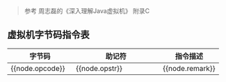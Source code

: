 <!-- 引入 layui.css -->
<link href="//unpkg.com/layui@2.7.6/dist/css/layui.css" rel="stylesheet">

> 参考 周志磊的《深入理解Java虚拟机》 附录C 
<div id="container">
    <h2>虚拟机字节码指令表</h2>
    <table class="layui-table">
        <colgroup>
            <col width="150">
            <col width="200">
            <col>
        </colgroup>
        <thead>
            <tr>
            <th>字节码</th>
            <th>助记符</th>
            <th>指令描述</th>
            </tr> 
        </thead>
        <tbody>
            <tr v-for="(node,index) in nodes" :key="index">
                <td>{{node.opcode}}</td>
                <td>{{node.opstr}}</td>
                <td>{{node.remark}}</td>
            </tr>
        </tbody>
    </table>
</div>




<script>
    (function(){
         new Vue({
            el:'#container',
            data() {
                return {
                    nodes: [
                        {
                            "opcode": "0x00",
                            "opstr": "nop",
                            "remark": "None"
                        },
                        {
                            "opcode": "0x01",
                            "opstr": "aconst_null",
                            "remark": "将null推送至栈顶"
                        },
                        {
                            "opcode": "0x02",
                            "opstr": "iconst_m1",
                            "remark": "将int型-1推送至栈顶"
                        },
                        {
                            "opcode": "0x03",
                            "opstr": "iconst_0",
                            "remark": "将int型0推送至栈顶"
                        },
                        {
                            "opcode": "0x04",
                            "opstr": "iconst_1",
                            "remark": "将int型1推送至栈顶"
                        },
                        {
                            "opcode": "0x05",
                            "opstr": "iconst_2",
                            "remark": "将int型2推送至栈顶"
                        },
                        {
                            "opcode": "0x06",
                            "opstr": "iconst_3",
                            "remark": "将int型3推送至栈顶"
                        },
                        {
                            "opcode": "0x07",
                            "opstr": "iconst_4",
                            "remark": "将int型4推送至栈顶"
                        },
                        {
                            "opcode": "0x08",
                            "opstr": "iconst_5",
                            "remark": "将int型5推送至栈顶"
                        },
                        {
                            "opcode": "0x09",
                            "opstr": "lconst_0",
                            "remark": "将long型0推送至栈顶"
                        },
                        {
                            "opcode": "0x0a",
                            "opstr": "lconst_1",
                            "remark": "将long型1推送至栈顶"
                        },
                        {
                            "opcode": "0x0b",
                            "opstr": "fconst_0",
                            "remark": "将float型0推送至栈顶"
                        },
                        {
                            "opcode": "0x0c",
                            "opstr": "fconst_1",
                            "remark": "将float型1推送至栈顶"
                        },
                        {
                            "opcode": "0x0d",
                            "opstr": "fconst_2",
                            "remark": "将float型2推送至栈顶"
                        },
                        {
                            "opcode": "0x0e",
                            "opstr": "dconst_0",
                            "remark": "将double型0推送至栈顶"
                        },
                        {
                            "opcode": "0x0f",
                            "opstr": "dconst_1",
                            "remark": "将double型1推送至栈顶"
                        },
                        {
                            "opcode": "0x10",
                            "opstr": "bipush",
                            "remark": "将单字节的常量值(-128~127)推送至栈顶"
                        },
                        {
                            "opcode": "0x11",
                            "opstr": "sipush",
                            "remark": "将一个短整型常量(-32768~32767)推送至栈顶"
                        },
                        {
                            "opcode": "0x12",
                            "opstr": "ldc",
                            "remark": "将int,float或String型常量值从常量池中推送至栈顶"
                        },
                        {
                            "opcode": "0x13",
                            "opstr": "ldc_w",
                            "remark": "将int,float或String型常量值从常量池中推送至栈顶(宽索引)"
                        },
                        {
                            "opcode": "0x14",
                            "opstr": "ldc2_w",
                            "remark": "将long或double型常量值从常量池中推送至栈顶(宽索引)"
                        },
                        {
                            "opcode": "0x15",
                            "opstr": "iload",
                            "remark": "将指定的int型本地变量推送至栈顶"
                        },
                        {
                            "opcode": "0x16",
                            "opstr": "lload",
                            "remark": "将指定的long型本地变量推送至栈顶"
                        },
                        {
                            "opcode": "0x17",
                            "opstr": "fload",
                            "remark": "将指定的float型本地变量推送至栈顶"
                        },
                        {
                            "opcode": "0x18",
                            "opstr": "dload",
                            "remark": "将指定的double型本地变量推送至栈顶"
                        },
                        {
                            "opcode": "0x19",
                            "opstr": "aload",
                            "remark": "将指定的引用类型本地变量推送至栈顶"
                        },
                        {
                            "opcode": "0x1a",
                            "opstr": "iload_0",
                            "remark": "将第一个int型本地变量推送至栈顶"
                        },
                        {
                            "opcode": "0x1b",
                            "opstr": "iload_1",
                            "remark": "将第二个int型本地变量推送至栈顶"
                        },
                        {
                            "opcode": "0x1c",
                            "opstr": "iload_2",
                            "remark": "将第三个int型本地变量推送至栈顶"
                        },
                        {
                            "opcode": "0x1d",
                            "opstr": "iload_3",
                            "remark": "将第四个int型本地变量推送至栈顶"
                        },
                        {
                            "opcode": "0x1e",
                            "opstr": "lload_0",
                            "remark": "将第一个long型本地变量推送至栈顶"
                        },
                        {
                            "opcode": "0x1f",
                            "opstr": "lload_1",
                            "remark": "将第二个long型本地变量推送至栈顶"
                        },
                        {
                            "opcode": "0x20",
                            "opstr": "lload_2",
                            "remark": "将第三个long型本地变量推送至栈顶"
                        },
                        {
                            "opcode": "0x21",
                            "opstr": "lload_3",
                            "remark": "将第四个long型本地变量推送至栈顶"
                        },
                        {
                            "opcode": "0x22",
                            "opstr": "fload_0",
                            "remark": "将第一个float型本地变量推送至栈顶"
                        },
                        {
                            "opcode": "0x23",
                            "opstr": "fload_1",
                            "remark": "将第二个float型本地变量推送至栈顶"
                        },
                        {
                            "opcode": "0x24",
                            "opstr": "fload_2",
                            "remark": "将第三个float型本地变量推送至栈顶"
                        },
                        {
                            "opcode": "0x25",
                            "opstr": "fload_3",
                            "remark": "将第四个float型本地变量推送至栈顶"
                        },
                        {
                            "opcode": "0x26",
                            "opstr": "dload_0",
                            "remark": "将第一个double型本地变量推送至栈顶"
                        },
                        {
                            "opcode": "0x27",
                            "opstr": "dload_1",
                            "remark": "将第二个double型本地变量推送至栈顶"
                        },
                        {
                            "opcode": "0x28",
                            "opstr": "dload_2",
                            "remark": "将第三个double型本地变量推送至栈顶"
                        },
                        {
                            "opcode": "0x29",
                            "opstr": "dload_3",
                            "remark": "将第四个double型本地变量推送至栈顶"
                        },
                        {
                            "opcode": "0x2a",
                            "opstr": "aload_0",
                            "remark": "将第一个引用类型本地变量推送至栈顶"
                        },
                        {
                            "opcode": "0x2b",
                            "opstr": "aload_1",
                            "remark": "将第二个引用类型本地变量推送至栈顶"
                        },
                        {
                            "opcode": "0x2c",
                            "opstr": "aload_2",
                            "remark": "将第三个引用类型本地变量推送至栈顶"
                        },
                        {
                            "opcode": "0x2d",
                            "opstr": "aload_3",
                            "remark": "将第四个引用类型本地变量推送至栈顶"
                        },
                        {
                            "opcode": "0x2e",
                            "opstr": "iaload",
                            "remark": "将int型数组指定索引的值推送至栈顶"
                        },
                        {
                            "opcode": "0x2f",
                            "opstr": "laload",
                            "remark": "将long型数组指定索引的值推送至栈顶"
                        },
                        {
                            "opcode": "0x30",
                            "opstr": "faload",
                            "remark": "将float型数组指定索引的值推送至栈顶"
                        },
                        {
                            "opcode": "0x31",
                            "opstr": "daload",
                            "remark": "将double型数组指定索引的值推送至栈顶"
                        },
                        {
                            "opcode": "0x32",
                            "opstr": "aaload",
                            "remark": "将引用类型数组指定索引的值推送至栈顶"
                        },
                        {
                            "opcode": "0x33",
                            "opstr": "baload",
                            "remark": "将boolean或byte型数组指定索引的值推送至栈顶"
                        },
                        {
                            "opcode": "0x34",
                            "opstr": "caload",
                            "remark": "将char型数组指定索引的值推送至栈顶"
                        },
                        {
                            "opcode": "0x35",
                            "opstr": "saload",
                            "remark": "将short型数组指定索引的值推送至栈顶"
                        },
                        {
                            "opcode": "0x36",
                            "opstr": "istore",
                            "remark": "将栈顶int型数值存入指定本地变量"
                        },
                        {
                            "opcode": "0x37",
                            "opstr": "lstore",
                            "remark": "将栈顶long型数值存入指定本地变量"
                        },
                        {
                            "opcode": "0x38",
                            "opstr": "fstore",
                            "remark": "将栈顶float型数值存入指定本地变量"
                        },
                        {
                            "opcode": "0x39",
                            "opstr": "dstore",
                            "remark": "将栈顶double型数值存入指定本地变量"
                        },
                        {
                            "opcode": "0x3a",
                            "opstr": "astore",
                            "remark": "将栈顶引用类型数值存入指定本地变量"
                        },
                        {
                            "opcode": "0x3b",
                            "opstr": "istore_0",
                            "remark": "将栈顶int型数值存入第一个本地变量"
                        },
                        {
                            "opcode": "0x3c",
                            "opstr": "istore_1",
                            "remark": "将栈顶int型数值存入第二个本地变量"
                        },
                        {
                            "opcode": "0x3d",
                            "opstr": "istore_2",
                            "remark": "将栈顶int型数值存入第三个本地变量"
                        },
                        {
                            "opcode": "0x3e",
                            "opstr": "istore_3",
                            "remark": "将栈顶int型数值存入第四个本地变量"
                        },
                        {
                            "opcode": "0x3f",
                            "opstr": "lstore_0",
                            "remark": "将栈顶long型数值存入第一个本地变量"
                        },
                        {
                            "opcode": "0x40",
                            "opstr": "lstore_1",
                            "remark": "将栈顶long型数值存入第二个本地变量"
                        },
                        {
                            "opcode": "0x41",
                            "opstr": "lstore_2",
                            "remark": "将栈顶long型数值存入第三个本地变量"
                        },
                        {
                            "opcode": "0x42",
                            "opstr": "lstore_3",
                            "remark": "将栈顶long型数值存入第四个本地变量"
                        },
                        {
                            "opcode": "0x43",
                            "opstr": "fstore_0",
                            "remark": "将栈顶float型数值存入第一个本地变量"
                        },
                        {
                            "opcode": "0x44",
                            "opstr": "fstore_1",
                            "remark": "将栈顶float型数值存入第二个本地变量"
                        },
                        {
                            "opcode": "0x45",
                            "opstr": "fstore_2",
                            "remark": "将栈顶float型数值存入第三个本地变量"
                        },
                        {
                            "opcode": "0x46",
                            "opstr": "fstore_3",
                            "remark": "将栈顶float型数值存入第四个本地变量"
                        },
                        {
                            "opcode": "0x47",
                            "opstr": "dstore_0",
                            "remark": "将栈顶double型数值存入第一个本地变量"
                        },
                        {
                            "opcode": "0x48",
                            "opstr": "dstore_1",
                            "remark": "将栈顶double型数值存入第二个本地变量"
                        },
                        {
                            "opcode": "0x49",
                            "opstr": "dstore_2",
                            "remark": "将栈顶double型数值存入第三个本地变量"
                        },
                        {
                            "opcode": "0x4a",
                            "opstr": "dstore_3",
                            "remark": "将栈顶double型数值存入第四个本地变量"
                        },
                        {
                            "opcode": "0x4b",
                            "opstr": "astore_0",
                            "remark": "将栈顶引用型数值存入第一个本地变量"
                        },
                        {
                            "opcode": "0x4c",
                            "opstr": "astore_1",
                            "remark": "将栈顶引用型数值存入第二个本地变量"
                        },
                        {
                            "opcode": "0x4d",
                            "opstr": "astore_2",
                            "remark": "将栈顶引用型数值存入第三个本地变量"
                        },
                        {
                            "opcode": "0x4e",
                            "opstr": "astore_3",
                            "remark": "将栈顶引用型数值存入第四个本地变量"
                        },
                        {
                            "opcode": "0x4f",
                            "opstr": "iastore",
                            "remark": "将栈顶int型数值存入指定数组的指定索引位置"
                        },
                        {
                            "opcode": "0x50",
                            "opstr": "lastore",
                            "remark": "将栈顶long型数值存入指定数组的指定索引位置"
                        },
                        {
                            "opcode": "0x51",
                            "opstr": "fastore",
                            "remark": "将栈顶float型数值存入指定数组的指定索引位置"
                        },
                        {
                            "opcode": "0x52",
                            "opstr": "dastore",
                            "remark": "将栈顶double型数值存入指定数组的指定索引位置"
                        },
                        {
                            "opcode": "0x53",
                            "opstr": "aastore",
                            "remark": "将栈顶引用型数值存入指定数组的指定索引位置"
                        },
                        {
                            "opcode": "0x54",
                            "opstr": "bastore",
                            "remark": "将栈顶boolean或byte型数值存入指定数组的指定索引位置"
                        },
                        {
                            "opcode": "0x55",
                            "opstr": "castore",
                            "remark": "将栈顶char型数值存入指定数组的指定索引位置"
                        },
                        {
                            "opcode": "0x56",
                            "opstr": "sastore",
                            "remark": "将栈顶short型数值存入指定数组的指定索引位置"
                        },
                        {
                            "opcode": "0x57",
                            "opstr": "pop",
                            "remark": "将栈顶数值弹出(数值不能是long或double类型的)"
                        },
                        {
                            "opcode": "0x58",
                            "opstr": "pop2",
                            "remark": "将栈顶的一个(对于非long或double类型)或两个数值(对于非long或double的其他类型)弹出"
                        },
                        {
                            "opcode": "0x59",
                            "opstr": "dup",
                            "remark": "复制栈顶数值并将复制值压入栈顶"
                        },
                        {
                            "opcode": "0x5a",
                            "opstr": "dup_x1",
                            "remark": "复制栈顶数值并将两个复制值压入栈顶"
                        },
                        {
                            "opcode": "0x5b",
                            "opstr": "dup_x2",
                            "remark": "复制栈顶数值并将三个(或两个)复制值压入栈顶"
                        },
                        {
                            "opcode": "0x5c",
                            "opstr": "dup2",
                            "remark": "复制栈顶一个(对于long或double类型)或两个(对于非long或double的其他类型)数值并将复制值压入栈顶"
                        },
                        {
                            "opcode": "0x5d",
                            "opstr": "dup2_x1",
                            "remark": "dup_x1指令的双倍版本"
                        },
                        {
                            "opcode": "0x5e",
                            "opstr": "dup2_x2",
                            "remark": "dup_x2指令的双倍版本"
                        },
                        {
                            "opcode": "0x5f",
                            "opstr": "swap",
                            "remark": "将栈顶最顶端的两个数值互换(数值不能是long或double类型)"
                        },
                        {
                            "opcode": "0x60",
                            "opstr": "iadd",
                            "remark": "将栈顶两int型数值相加并将结果压入栈顶"
                        },
                        {
                            "opcode": "0x61",
                            "opstr": "ladd",
                            "remark": "将栈顶两long型数值相加并将结果压入栈顶"
                        },
                        {
                            "opcode": "0x62",
                            "opstr": "fadd",
                            "remark": "将栈顶两float型数值相加并将结果压入栈顶"
                        },
                        {
                            "opcode": "0x63",
                            "opstr": "dadd",
                            "remark": "将栈顶两double型数值相加并将结果压入栈顶"
                        },
                        {
                            "opcode": "0x64",
                            "opstr": "isub",
                            "remark": "将栈顶两int型数值相减并将结果压入栈顶"
                        },
                        {
                            "opcode": "0x65",
                            "opstr": "lsub",
                            "remark": "将栈顶两long型数值相减并将结果压入栈顶"
                        },
                        {
                            "opcode": "0x66",
                            "opstr": "fsub",
                            "remark": "将栈顶两float型数值相减并将结果压入栈顶"
                        },
                        {
                            "opcode": "0x67",
                            "opstr": "dsub",
                            "remark": "将栈顶两double型数值相减并将结果压入栈顶"
                        },
                        {
                            "opcode": "0x68",
                            "opstr": "imul",
                            "remark": "将栈顶两int型数值相乘并将结果压入栈顶"
                        },
                        {
                            "opcode": "0x69",
                            "opstr": "lmul",
                            "remark": "将栈顶两long型数值相乘并将结果压入栈顶"
                        },
                        {
                            "opcode": "0x6a",
                            "opstr": "fmul",
                            "remark": "将栈顶两float型数值相乘并将结果压入栈顶"
                        },
                        {
                            "opcode": "0x6b",
                            "opstr": "dmul",
                            "remark": "将栈顶两double型数值相乘并将结果压入栈顶"
                        },
                        {
                            "opcode": "0x6c",
                            "opstr": "idiv",
                            "remark": "将栈顶两int型数值相除并将结果压入栈顶"
                        },
                        {
                            "opcode": "0x6d",
                            "opstr": "ldiv",
                            "remark": "将栈顶两long型数值相除并将结果压入栈顶"
                        },
                        {
                            "opcode": "0x6e",
                            "opstr": "fdiv",
                            "remark": "将栈顶两float型数值相除并将结果压入栈顶"
                        },
                        {
                            "opcode": "0x6f",
                            "opstr": "ddiv",
                            "remark": "将栈顶两double型数值相除并将结果压入栈顶"
                        },
                        {
                            "opcode": "0x70",
                            "opstr": "irem",
                            "remark": "将栈顶两int型数值作取模运算并将结果压入栈顶"
                        },
                        {
                            "opcode": "0x71",
                            "opstr": "lrem",
                            "remark": "将栈顶两long型数值作取模运算并将结果压入栈顶"
                        },
                        {
                            "opcode": "0x72",
                            "opstr": "frem",
                            "remark": "将栈顶两float型数值作取模运算并将结果压入栈顶"
                        },
                        {
                            "opcode": "0x73",
                            "opstr": "drem",
                            "remark": "将栈顶两double型数值作取模运算并将结果压入栈顶"
                        },
                        {
                            "opcode": "0x74",
                            "opstr": "ineg",
                            "remark": "将栈顶int型数值取负并将结果压入栈顶"
                        },
                        {
                            "opcode": "0x75",
                            "opstr": "lneg",
                            "remark": "将栈顶long型数值取负并将结果压入栈顶"
                        },
                        {
                            "opcode": "0x76",
                            "opstr": "fneg",
                            "remark": "将栈顶float型数值取负并将结果压入栈顶"
                        },
                        {
                            "opcode": "0x77",
                            "opstr": "dneg",
                            "remark": "将栈顶double型数值取负并将结果压入栈顶"
                        },
                        {
                            "opcode": "0x78",
                            "opstr": "ishl",
                            "remark": "将int型数值左移指定位数并将结果压入栈顶"
                        },
                        {
                            "opcode": "0x79",
                            "opstr": "lshl",
                            "remark": "将long型数值左移指定位数并将结果压入栈顶"
                        },
                        {
                            "opcode": "0x7a",
                            "opstr": "ishr",
                            "remark": "将int型数值右(带符号)移指定位数并将结果压入栈顶"
                        },
                        {
                            "opcode": "0x7b",
                            "opstr": "lshr",
                            "remark": "将long型数值右(带符号)移指定位数并将结果压入栈顶"
                        },
                        {
                            "opcode": "0x7c",
                            "opstr": "iushr",
                            "remark": "将int型数值右(无符号)移指定位数并将结果压入栈顶"
                        },
                        {
                            "opcode": "0x7d",
                            "opstr": "lushr",
                            "remark": "将long型数值右(无符号)移指定位数并将结果压入栈顶"
                        },
                        {
                            "opcode": "0x7e",
                            "opstr": "iand",
                            "remark": "将栈顶两int型数值\"按位与\"并将结果压入栈顶"
                        },
                        {
                            "opcode": "0x7f",
                            "opstr": "land",
                            "remark": "将栈顶两long型数值\"按位与\"并将结果压入栈顶"
                        },
                        {
                            "opcode": "0x80",
                            "opstr": "ior",
                            "remark": "将栈顶两int型数值\"按位或\"并将结果压入栈顶"
                        },
                        {
                            "opcode": "0x81",
                            "opstr": "lor",
                            "remark": "将栈顶两long型数值\"按位或\"并将结果压入栈顶"
                        },
                        {
                            "opcode": "0x82",
                            "opstr": "ixor",
                            "remark": "将栈顶两int型数值\"按位异或\"并将结果压入栈顶"
                        },
                        {
                            "opcode": "0x83",
                            "opstr": "lxor",
                            "remark": "将栈顶两long型数值\"按位异或\"并将结果压入栈顶"
                        },
                        {
                            "opcode": "0x84",
                            "opstr": "iinc",
                            "remark": "将指定int型变量增加指定值(如i++,i–,i+=2等)"
                        },
                        {
                            "opcode": "0x85",
                            "opstr": "i2l",
                            "remark": "将栈顶int型数值强制转换为long型数值并将结果压入栈顶"
                        },
                        {
                            "opcode": "0x86",
                            "opstr": "i2f",
                            "remark": "将栈顶int型数值强制转换为float型数值并将结果压入栈顶"
                        },
                        {
                            "opcode": "0x87",
                            "opstr": "i2d",
                            "remark": "将栈顶int型数值强制转换为double型数值并将结果压入栈顶"
                        },
                        {
                            "opcode": "0x88",
                            "opstr": "l2i",
                            "remark": "将栈顶long型数值强制转换为int型数值并将结果压入栈顶"
                        },
                        {
                            "opcode": "0x89",
                            "opstr": "l2f",
                            "remark": "将栈顶long型数值强制转换为float型数值并将结果压入栈顶"
                        },
                        {
                            "opcode": "0x8a",
                            "opstr": "l2d",
                            "remark": "将栈顶long型数值强制转换为double型数值并将结果压入栈顶"
                        },
                        {
                            "opcode": "0x8b",
                            "opstr": "f2i",
                            "remark": "将栈顶float型数值强制转换为int型数值并将结果压入栈顶"
                        },
                        {
                            "opcode": "0x8c",
                            "opstr": "f2l",
                            "remark": "将栈顶float型数值强制转换为long型数值并将结果压入栈顶"
                        },
                        {
                            "opcode": "0x8d",
                            "opstr": "f2d",
                            "remark": "将栈顶float型数值强制转换为double型数值并将结果压入栈顶"
                        },
                        {
                            "opcode": "0x8e",
                            "opstr": "d2i",
                            "remark": "将栈顶double型数值强制转换为int型数值并将结果压入栈顶"
                        },
                        {
                            "opcode": "0x8f",
                            "opstr": "d2l",
                            "remark": "将栈顶double型数值强制转换为long型数值并将结果压入栈顶"
                        },
                        {
                            "opcode": "0x90",
                            "opstr": "d2f",
                            "remark": "将栈顶double型数值强制转换为float型数值并将结果压入栈顶"
                        },
                        {
                            "opcode": "0x91",
                            "opstr": "i2b",
                            "remark": "将栈顶int型数值强制转换为byte型数值并将结果压入栈顶"
                        },
                        {
                            "opcode": "0x92",
                            "opstr": "i2c",
                            "remark": "将栈顶int型数值强制转换为char型数值并将结果压入栈顶"
                        },
                        {
                            "opcode": "0x93",
                            "opstr": "i2s",
                            "remark": "将栈顶int型数值强制转换为short型数值并将结果压入栈顶"
                        },
                        {
                            "opcode": "0x94",
                            "opstr": "lcmp",
                            "remark": "比较栈顶两long型数值大小,并将结果(1,0或-1)压入栈顶"
                        },
                        {
                            "opcode": "0x95",
                            "opstr": "fcmpl",
                            "remark": "比较栈顶两float型数值大小,并将结果(1,0或-1)压入栈顶;当其中一个数值为NaN时,将-1压入栈顶"
                        },
                        {
                            "opcode": "0x96",
                            "opstr": "fcmpg",
                            "remark": "比较栈顶两float型数值大小,并将结果(1,0或-1)压入栈顶;当其中一个数值为NaN时,将1压入栈顶"
                        },
                        {
                            "opcode": "0x97",
                            "opstr": "dcmpl",
                            "remark": "比较栈顶两double型数值大小,并将结果(1,0或-1)压入栈顶;当其中一个数值为NaN时,将-1压入栈顶"
                        },
                        {
                            "opcode": "0x98",
                            "opstr": "dcmpg",
                            "remark": "比较栈顶两double型数值大小,并将结果(1,0或-1)压入栈顶;当其中一个数值为NaN时,将1压入栈顶"
                        },
                        {
                            "opcode": "0x99",
                            "opstr": "ifeq",
                            "remark": "当栈顶int型数值等于0时跳转"
                        },
                        {
                            "opcode": "0x9a",
                            "opstr": "ifne",
                            "remark": "当栈顶int型数值不等于0时跳转"
                        },
                        {
                            "opcode": "0x9b",
                            "opstr": "iflt",
                            "remark": "当栈顶int型数值小于0时跳转"
                        },
                        {
                            "opcode": "0x9c",
                            "opstr": "ifge",
                            "remark": "当栈顶int型数值大于等于0时跳转"
                        },
                        {
                            "opcode": "0x9d",
                            "opstr": "ifgt",
                            "remark": "当栈顶int型数值大于0时跳转"
                        },
                        {
                            "opcode": "0x9e",
                            "opstr": "ifle",
                            "remark": "当栈顶int型数值小于等于0时跳转"
                        },
                        {
                            "opcode": "0x9f",
                            "opstr": "if_icmpeq",
                            "remark": "比较栈顶两int型数值大小,当结果等于0时跳转"
                        },
                        {
                            "opcode": "0xa0",
                            "opstr": "if_icmpne",
                            "remark": "比较栈顶两int型数值大小,当结果不等于0时跳转"
                        },
                        {
                            "opcode": "0xa1",
                            "opstr": "if_icmplt",
                            "remark": "比较栈顶两int型数值大小,当结果小于0时跳转"
                        },
                        {
                            "opcode": "0xa2",
                            "opstr": "if_icmpge",
                            "remark": "比较栈顶两int型数值大小,当结果大于等于0时跳转"
                        },
                        {
                            "opcode": "0xa3",
                            "opstr": "if_icmpgt",
                            "remark": "比较栈顶两int型数值大小,当结果大于0时跳转"
                        },
                        {
                            "opcode": "0xa4",
                            "opstr": "if_icmple",
                            "remark": "比较栈顶两int型数值大小,当结果小于等于0时跳转"
                        },
                        {
                            "opcode": "0xa5",
                            "opstr": "if_acmpeq",
                            "remark": "比较栈顶两引用型数值,当结果相等时跳转"
                        },
                        {
                            "opcode": "0xa6",
                            "opstr": "if_acmpne",
                            "remark": "比较栈顶两引用型数值,当结果不相等时跳转"
                        },
                        {
                            "opcode": "0xa7",
                            "opstr": "goto",
                            "remark": "无条件跳转"
                        },
                        {
                            "opcode": "0xa8",
                            "opstr": "jsr",
                            "remark": "跳转至指定的16位offset位置,并将jsr的下一条指令地址压入栈顶"
                        },
                        {
                            "opcode": "0xa9",
                            "opstr": "ret",
                            "remark": "返回至本地变量指定的index的指令位置(一般与jsr或jsr_w联合使用)"
                        },
                        {
                            "opcode": "0xaa",
                            "opstr": "tableswitch",
                            "remark": "用于switch条件跳转,case值连续(可变长度指令)"
                        },
                        {
                            "opcode": "0xab",
                            "opstr": "lookupswitch",
                            "remark": "用于switch条件跳转,case值不连续(可变长度指令)"
                        },
                        {
                            "opcode": "0xac",
                            "opstr": "ireturn",
                            "remark": "从当前方法返回int"
                        },
                        {
                            "opcode": "0xad",
                            "opstr": "lreturn",
                            "remark": "从当前方法返回long"
                        },
                        {
                            "opcode": "0xae",
                            "opstr": "freturn",
                            "remark": "从当前方法返回float"
                        },
                        {
                            "opcode": "0xaf",
                            "opstr": "dreturn",
                            "remark": "从当前方法返回double"
                        },
                        {
                            "opcode": "0xb0",
                            "opstr": "areturn",
                            "remark": "从当前方法返回对象引用"
                        },
                        {
                            "opcode": "0xb1",
                            "opstr": "return",
                            "remark": "从当前方法返回void"
                        },
                        {
                            "opcode": "0xb2",
                            "opstr": "getstatic",
                            "remark": "获取指定类的静态域,并将其压入栈顶"
                        },
                        {
                            "opcode": "0xb3",
                            "opstr": "putstatic",
                            "remark": "为指定类的静态域赋值"
                        },
                        {
                            "opcode": "0xb4",
                            "opstr": "getfield",
                            "remark": "获取指定类的实例域,并将其压入栈顶"
                        },
                        {
                            "opcode": "0xb5",
                            "opstr": "putfield",
                            "remark": "为指定类的实例域赋值"
                        },
                        {
                            "opcode": "0xb6",
                            "opstr": "invokevirtual",
                            "remark": "调用实例方法"
                        },
                        {
                            "opcode": "0xb7",
                            "opstr": "invokespecial",
                            "remark": "调用超类构建方法,实例初始化方法,私有方法"
                        },
                        {
                            "opcode": "0xb8",
                            "opstr": "invokestatic",
                            "remark": "调用静态方法"
                        },
                        {
                            "opcode": "0xb9",
                            "opstr": "invokeinterface",
                            "remark": "调用接口方法"
                        },
                        {
                            "opcode": "0xba",
                            "opstr": "invokedynamic",
                            "remark": "调用动态方法"
                        },
                        {
                            "opcode": "0xbb",
                            "opstr": "new",
                            "remark": "创建一个对象,并将其引用引用值压入栈顶"
                        },
                        {
                            "opcode": "0xbc",
                            "opstr": "newarray",
                            "remark": "创建一个指定的原始类型(如int,float,char等)的数组,并将其引用值压入栈顶"
                        },
                        {
                            "opcode": "0xbd",
                            "opstr": "anewarray",
                            "remark": "创建一个引用型(如类,接口,数组)的数组,并将其引用值压入栈顶"
                        },
                        {
                            "opcode": "0xbe",
                            "opstr": "arraylength",
                            "remark": "获取数组的长度值并压入栈顶"
                        },
                        {
                            "opcode": "0xbf",
                            "opstr": "athrow",
                            "remark": "将栈顶的异常抛出"
                        },
                        {
                            "opcode": "0xc0",
                            "opstr": "checkcast",
                            "remark": "检验类型转换,检验未通过将抛出ClassCastException"
                        },
                        {
                            "opcode": "0xc1",
                            "opstr": "instanceof",
                            "remark": "检验对象是否是指定类的实际,如果是将1压入栈顶,否则将0压入栈顶"
                        },
                        {
                            "opcode": "0xc2",
                            "opstr": "monitorenter",
                            "remark": "获得对象的锁,用于同步方法或同步块"
                        },
                        {
                            "opcode": "0xc3",
                            "opstr": "monitorexit",
                            "remark": "释放对象的锁,用于同步方法或同步块"
                        },
                        {
                            "opcode": "0xc4",
                            "opstr": "wide",
                            "remark": "扩展本地变量的宽度"
                        },
                        {
                            "opcode": "0xc5",
                            "opstr": "multianewarray",
                            "remark": "创建指定类型和指定维度的多维数组(执行该指令时,操作栈中必须包含各维度的长度值),并将其引用压入栈顶"
                        },
                        {
                            "opcode": "0xc6",
                            "opstr": "ifnull",
                            "remark": "为null时跳转"
                        },
                        {
                            "opcode": "0xc7",
                            "opstr": "ifnonnull",
                            "remark": "不为null时跳转"
                        },
                        {
                            "opcode": "0xc8",
                            "opstr": "goto_w",
                            "remark": "无条件跳转(宽索引)"
                        },
                        {
                            "opcode": "0xc9",
                            "opstr": "jsr_w",
                            "remark": "跳转至指定的32位offset位置,并将jsr_w的下一条指令地址压入栈顶"
                        }
                    ]
                };
            }
        });
    })();
</script>